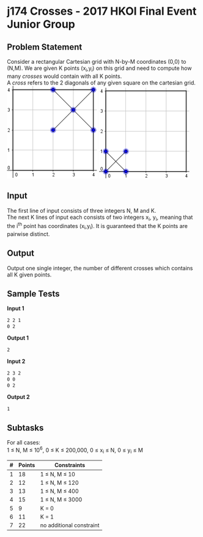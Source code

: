 # j174 Crosses - 2017 HKOI Final Event Junior Group
## Problem Statement
Consider a rectangular Cartesian grid with N-by-M coordinates (0,0) to (N,M). We are given K points (x<sub>i</sub>,y<sub>i</sub>) on this grid and need to compute how many *crosses* would contain with all K points.<br>
A *cross* refers to the 2 diagonals of any given square on the cartesian grid.<br>
![cross1!](Cross.png "Cross 1")<tab> ![cross2!](Cross2.png "Cross 2")

## Input
The first line of input consists of three integers N, M and K.<br>
The next K lines of input each consists of two integers x<sub>i</sub>, y<sub>i</sub>, meaning that the i<sup>th</sup> point has coordinates (x<sub>i</sub>,y<sub>i</sub>). It is guaranteed that the K points are pairwise distinct.
 
## Output
Output one single integer, the number of different crosses which contains all K given points.

## Sample Tests
**Input 1**
```
2 2 1
0 2
```
**Output 1**
```
2
```
**Input 2**
```
2 3 2
0 0
0 2
```
**Output 2**
```
1
```

## Subtasks
For all cases:<br>
1 ≤ N, M ≤ 10<sup>6</sup>, 0 ≤ K ≤ 200,000, 0 ≤ x<sub>i</sub> ≤ N, 0 ≤ y<sub>i</sub> ≤ M<br>

\# | Points | Constraints
--- | --- | ---
1 | 18 | 1 ≤ N, M ≤ 10
2 | 12 | 1 ≤ N, M ≤ 120
3 | 13 | 1 ≤ N, M ≤ 400
4 | 15 | 1 ≤ N, M ≤ 3000
5 | 9 | K = 0
6 | 11 | K = 1
7 | 22 | no additional constraint
